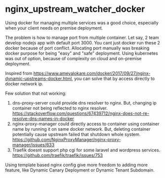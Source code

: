# nginx_upstream_watcher_docker

Using docker for managing multiple services was a good choice, especially when your client needs on premise deployment.

The problem is how to manage port from multiple container.
Let say, 2 team develop nodejs app with default port 3000.
You cant just docker run these 2 docker because of port conflict.
Allocating port manually was breaking docker purpose for being "easy" and "safe" deployment.
Using kubernetes was out of option, because of complexity on cloud and on-premise deployment.

Inspired from https://www.ameyalokare.com/docker/2017/09/27/nginx-dynamic-upstreams-docker.html, 
you can solve that by access directly to docker network ip.

Few solution that not working:
1. dns-proxy-server could provide dns resolver to nginx. But, changing ip container not being reflected to nginx resolver.
https://stackoverflow.com/questions/67439712/nginx-does-not-re-resolve-dns-names-in-docker
2. nginx-proxy-manager could directly access to container using container name by running it on same docker network.
But, deleting container potentially cause upstream failed that shutdown whole system.
https://github.com/NginxProxyManager/nginx-proxy-manager/issues/633
3. Traefik doesnt support php cgi for some laravel and wordpress services.
https://github.com/traefik/traefik/issues/753

Using template based nginx config give more freedom to adding more feature, like Dynamic Canary Deployment or Dynamic Tenant Subdomain.

